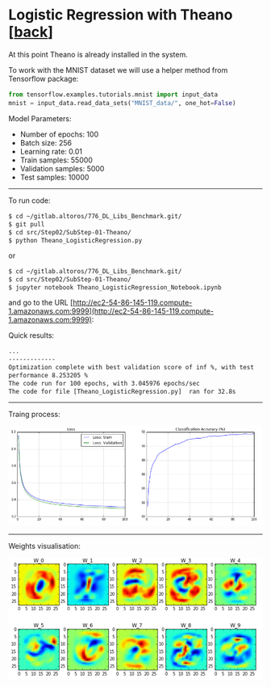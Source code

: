 Logistic Regression with Theano [[back](index.md)]
==========================

At this point Theano is already installed in the system.

To work with the MNIST dataset we will use a helper method from Tensorflow package:


```python
from tensorflow.examples.tutorials.mnist import input_data
mnist = input_data.read_data_sets("MNIST_data/", one_hot=False)
```

Model Parameters:
 - Number of epochs: 100
 - Batch size: 256
 - Learning rate: 0.01
 - Train samples: 55000
 - Validation samples: 5000
 - Test samples: 10000

--------
To run code:

```
$ cd ~/gitlab.altoros/776_DL_Libs_Benchmark.git/
$ git pull
$ cd src/Step02/SubStep-01-Theano/
$ python Theano_LogisticRegression.py
```

or
```
$ cd ~/gitlab.altoros/776_DL_Libs_Benchmark.git/
$ cd src/Step02/SubStep-01-Theano/
$ jupyter notebook Theano_LogisticRegression_Notebook.ipynb
```
and go to the URL  [http://ec2-54-86-145-119.compute-1.amazonaws.com:9999](http://ec2-54-86-145-119.compute-1.amazonaws.com:9999): 


Quick results:
```
...
-------------
Optimization complete with best validation score of inf %, with test performance 8.253205 %
The code run for 100 epochs, with 3.045976 epochs/sec
The code for file [Theano_LogisticRegression.py]  ran for 32.8s
```


--------
Traing process:

![Loss plot](../../img/Step02/Theano/Theano_Train_Plot.png)

--------
Weights visualisation:


![Weights](../../img/Step02/Theano/Theano_Weght_Matrix.png)
